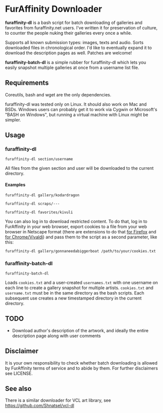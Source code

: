 # FurAffinity Downloader
**furaffinity-dl** is a bash script for batch downloading of galleries and favorites from furaffinity.net users.
I've written it for preservation of culture, to counter the people nuking their galleries every once a while.

Supports all known submission types: images, texts and audio. Sorts downloaded files in chronological order.
I'd like to eventually expand it to download the description pages as well. Patches are welcome!

**furaffinity-batch-dl** is a simple rubber for furaffinity-dl which lets you easily 
snapshot multiple galleries at once from a username list file.

## Requirements

Coreutils, bash and wget are the only dependencies.

furaffinity-dl was tested only on Linux. It should also work on Mac and BSDs.
Windows users can probably get it to work via Cygwin or Microsoft's "BASH on Windows", but running a virtual machine with Linux might be simpler.

## Usage

### furaffinity-dl
 `furaffinity-dl section/username`

All files from the given section and user will be downloaded to the current directory.

#### Examples
 `furaffinity-dl gallery/kodardragon`

 `furaffinity-dl scraps/---`

 `furaffinity-dl favorites/kivuli`

You can also log in to download restricted content. To do that, log in to FurAffinity in your web browser, export cookies to a file from your web browser in Netscape format (there are extensions to do that [for Firefox](https://addons.mozilla.org/en-US/firefox/addon/export-cookies/) and [for Chrome/Vivaldi](https://addons.mozilla.org/en-US/firefox/addon/export-cookies/)) and pass them to the script as a second parameter, like this:

 `furaffinity-dl gallery/gonnaneedabiggerboat /path/to/your/cookies.txt`

### furaffinity-batch-dl

 `furaffinity-batch-dl`

Loads `cookies.txt` and a user-created `usernames.txt` with one username on each line to create a 
gallery snapshot for multiple artists. `cookies.txt` and `username.txt` must be in the same 
directory as the bash scripts. Each subsequent use creates a new timestamped directory in 
the current directory.

## TODO
 * Download author's description of the artwork, and ideally the entire description page along with user comments

## Disclaimer
It is your own responsibility to check whether batch downloading is allowed by FurAffinity terms of service and to abide by them. For further disclaimers see LICENSE.

## See also

There is a similar downloader for VCL art library, see https://github.com/Shnatsel/vcl-dl
